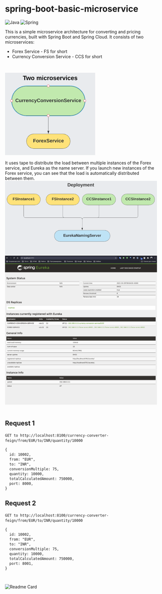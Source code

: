# spring-boot-basic-microservice
![Java](https://img.shields.io/badge/-Java-0a0a0a?style=for-the-badge&logo=Java) ![Spring](https://img.shields.io/badge/-Spring-0a0a0a?style=for-the-badge&logo=Spring)
<br/>

This is a simple microservice architecture for converting and pricing currencies, built with Spring Boot and Spring Cloud.
It consists of two microservices:
* Forex Service - FS for short
* Currency Conversion Service - CCS for short
<br/>

![Microservices](https://github.com/Mark1708/spring-boot-basic-microservice/blob/main/assets/microservices.png?raw=true)

It uses tape to distribute the load between multiple instances of the Forex service, and Eureka as the name server. If you launch new instances of the Forex service, you can see that the load is automatically distributed between them.
<br/>
![Deployment](https://github.com/Mark1708/spring-boot-basic-microservice/blob/main/assets/deployment.png?raw=true)
![Eureka](https://github.com/Mark1708/spring-boot-basic-microservice/blob/main/assets/eureka.png?raw=true)
<br/>
<br/>
## Request 1
`GET to http://localhost:8100/currency-converter-feign/from/EUR/to/INR/quantity/10000`
```
{
  id: 10002,
  from: "EUR",
  to: "INR",
  conversionMultiple: 75,
  quantity: 10000,
  totalCalculatedAmount: 750000,
  port: 8000,
}
```
## Request 2
`GET to http://localhost:8100/currency-converter-feign/from/EUR/to/INR/quantity/10000`
```
{
  id: 10002,
  from: "EUR",
  to: "INR",
  conversionMultiple: 75,
  quantity: 10000,
  totalCalculatedAmount: 750000,
  port: 8001,
}
```

<br/>

![Readme Card](https://github-readme-stats.vercel.app/api/pin/?username=mark1708&repo=spring-boot-basic-microservice&theme=chartreuse-dark&show_icons=true)
